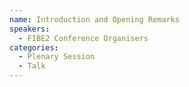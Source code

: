 ```yaml
---
name: Introduction and Opening Remarks
speakers:
  - FIBE2 Conference Organisers
categories:
  - Plenary Session
  - Talk
---
```


